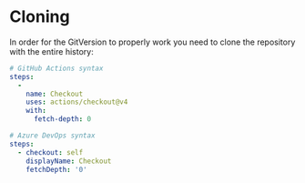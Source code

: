 # Cloning

In order for the GitVersion to properly work you need to clone the repository with the entire history:

```yaml
# GitHub Actions syntax
steps:
  -
    name: Checkout
    uses: actions/checkout@v4
    with:
      fetch-depth: 0
```

```yaml
# Azure DevOps syntax
steps:
  - checkout: self
    displayName: Checkout
    fetchDepth: '0'
```
